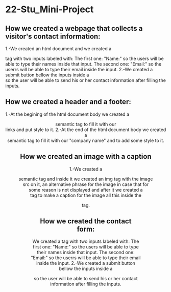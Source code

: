 # 22-Stu_Mini-Project

## How we created a webpage that collects a visitor's contact information:
1.-We created an html document and we created a <form> tag with two inputs labeled with:
The first one: "Name:" so the users will be able to type their names inside that input.
The second one: "Email:" so the userrs will be able to type their email inside the input.
2.-We created a submit button bellow the inputs inside a <div> so the user will be able to send his or her contact information after filling the inputs.

## How we created a header and a footer:
1.-At the begining of the html document body we created a <header> semantic tag to fill it with our <nav> links and put style to it.
2.-At the end of the html document body we created a <footer> semantic tag to fill it with our "company name" and to add some style to it.

## How we created an image with a caption
1.-We created a <figure> semantic tag and inside it we created an img tag with the image src on it, an alternative phrase for the image in case that for some reason is not displayed and after it we created a <figcaption> tag to make a caption for the image all this inside the <figure> tag.

## How we created the contact form:
We created a <form> tag with two inputs labeled with:
The first one: "Name:" so the users will be able to type their names inside that input.
The second one: "Email:" so the userrs will be able to type their email inside the input.
2.-We created a submit button bellow the inputs inside a <div> so the user will be able to send his or her contact information after filling the inputs.


